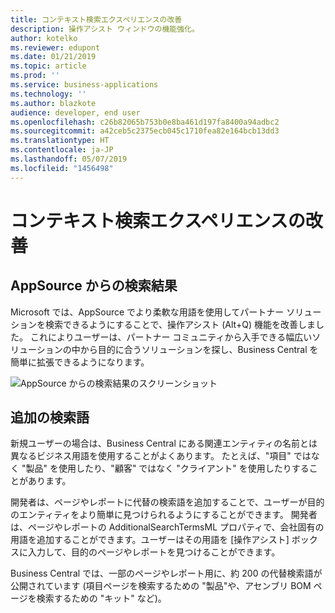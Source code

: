 ```yaml
---
title: コンテキスト検索エクスペリエンスの改善
description: 操作アシスト ウィンドウの機能強化。
author: kotelko
ms.reviewer: edupont
ms.date: 01/21/2019
ms.topic: article
ms.prod: ''
ms.service: business-applications
ms.technology: ''
ms.author: blazkote
audience: developer, end user
ms.openlocfilehash: c26b82065b753b0e8ba461d197fa8400a94adbc2
ms.sourcegitcommit: a42ceb5c2375ecb045c1710fea82e164bcb13dd3
ms.translationtype: HT
ms.contentlocale: ja-JP
ms.lasthandoff: 05/07/2019
ms.locfileid: "1456498"
---
```

# <a name="improved-contextual-search-experience"></a>コンテキスト検索エクスペリエンスの改善

## <a name="search-results-from-appsource"></a>AppSource からの検索結果
Microsoft では、AppSource でより柔軟な用語を使用してパートナー ソリューションを検索できるようにすることで、操作アシスト (Alt+Q) 機能を改善しました。 これによりユーザーは、パートナー コミュニティから入手できる幅広いソリューションの中から目的に合うソリューションを探し、Business Central を簡単に拡張できるようになります。

![AppSource からの検索結果のスクリーンショット](media/search_commission.png "検索結果には AppSource 検索からの結果も含まれています")

## <a name="additional-search-terms"></a>追加の検索語

新規ユーザーの場合は、Business Central にある関連エンティティの名前とは異なるビジネス用語を使用することがよくあります。 たとえば、"項目" ではなく "製品" を使用したり、"顧客" ではなく "クライアント" を使用したりすることがあります。

開発者は、ページやレポートに代替の検索語を追加することで、ユーザーが目的のエンティティをより簡単に見つけられるようにすることができます。 開発者は、ページやレポートの AdditionalSearchTermsML プロパティで、会社固有の用語を追加することができます。ユーザーはその用語を [操作アシスト] ボックスに入力して、目的のページやレポートを見つけることができます。

Business Central では、一部のページやレポート用に、約 200 の代替検索語が公開されています (項目ページを検索するための "製品"や、アセンブリ BOM ページを検索するための "キット" など)。

<!--
Describe the new feature, and then give an elevator pitch of the business value for it. Include high-value capabilities that light up something exciting for our customers. The feature should be something that a customer needs to plan for...definitely larger than a hotfix or bug fix.

If the feature has been designated as a key feature, complete the entire template. Otherwise, only complete the **Business value**, **Describe the feature**, and **Status** sections.

## Business value (Required)
Describe the top capabilities of the feature and and the business problems it solves.  

**Example**
End-of-day processing is a crucial element of retail operational workflow. This involves aggregation of raw transactions into meaningful business data to ensure that business and accounting rules are conformed to, before posting transactions as official business records. Improving the reliability and performance of this batch process and increasing the visibility of the processing for the administrator improves the user experience. Users can easily monitor the progress of the processing and see exactly what caused a validation failure. As a result, they can quickly resolve the issue and reliably retry the process without contacting Microsoft Support.

## Describe the feature (Required)
Describe how the feature works and the scenarios the feature enables. Include concrete examples and screenshots.

**Example**
New capabilities include improved statement posting performance by removing table deadlocks and optimizing batch processing. The introduction of a state model in the posting process aids in rollback and recovery, which eliminates data corruption and the need for manual intervention. Enhanced in-app diagnostics with detailed status, errors, and logs (including details of transactions included in the scope of the statement, transactions resulting in errors, and possible steps to correct issues) allow for easy troubleshooting.

<<screenshot goes here>>

### Who uses this feature (Required)
Indicate each persona impacted:  end user, admin, customizer, citizen developer, developer, business analyst, IT Pro

**Example**
This feature is intended for retail administrators. It works without any additional setup.

### License required
List the license(s) a customer must have to use the feature.

### Setup required (if any beyond standard product setup)

**Example**
This feature must be enabled in System parameters by an administrator.

### Quick steps (provide if feature is done enough)

**Example**
To get started with model‑driven apps, use designers to:
- Define your site map. Model your app's navigation, pulling in only the subset of information your users need. Take advantage of multiple levels of hierarchy and the ability to reference external resources.
- Add dashboards. Include model‑driven dashboards or embedded Power BI content within your app.
- Include entities and components. Add specific forms, views, dashboards, and charts for targeted entities to craft your user experience.

![Photograph of a man using a Hololens to view augmented reality in Connected Field Service](/articles/Spring18/media/507e34a661a1b831d21ea3dadda9c6cf.jpg "Field Service IoT")

## Compliance, privacy and security considerations
List any compliance, privacy and security considerations that customers should plan for, including any steps or tools provided to help customers comply with GDPR.

## Status (Required)

### Development status
Pick one: Generally available, Public preview, In development

Notes: In development features are features that some teams may have previously included on the roadmap site. Anything in Private preview is considered to be In development.

#### Target timeframe
Enter the release, month, or month or later if dubious. (Release if committed to a release, Month if committed to a month, Month or later if dubious)

### Availability (current availability)

Cloud, On-premises, Government cloud

### Regional availability

List whether this feature is available globally or restricted to specific regions.

## Tell us what you think

Include an alias or link for feedback for the feature.

## We'd like to thank

Link to item from Ideas or User voice.

-->
